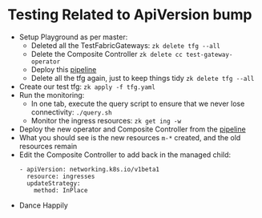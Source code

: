 # Testing Related to ApiVersion bump
* Setup Playground as per master:
  * Deleted all the TestFabricGateways: `zk delete tfg --all`
  * Delete the Composite Controller `zk delete cc test-gateway-operator`
  * Deploy this [pipeline](https://dev.zalando.net/pipelines/l-zc6nwcft2ss1gog765tke7p3w/0/general)
  * Delete all the tfg again, just to keep things tidy `zk delete tfg --all`
* Create our test tfg: `zk apply -f tfg.yaml`
* Run the monitoring:
  * In one tab, execute the query script to ensure that we never lose connectivity: `./query.sh`
  * Monitor the ingress resources: `zk get ing -w`
* Deploy the new operator and Composite Controller from the [pipeline](https://dev.zalando.net/pipelines/l-wo4cp49z2a2kdr2vuoufef7a5/0/general)
* What you should see is the new resources `m-*` created, and the old resources remain
* Edit the Composite Controller to add back in the managed child:
  ```
  - apiVersion: networking.k8s.io/v1beta1
    resource: ingresses
    updateStrategy:
      method: InPlace
  ```
* Dance Happily

 
